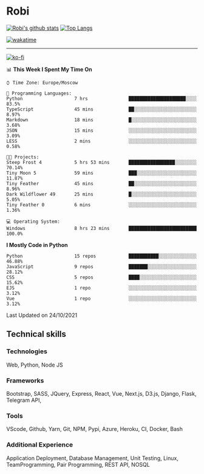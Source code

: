 # Robi

[![Robi's github stats](https://github-readme-stats-lime-theta.vercel.app/api?username=robimez&count_private=true&show_icons=true&theme=dark)](https://github.com/RobiMez)
[![Top Langs](https://github-readme-stats-lime-theta.vercel.app/api/top-langs/?username=robimez&layout=compact)](https://github.com/robimez)

[![wakatime](https://wakatime.com/badge/user/b864c643-d1a3-41f5-9e0f-8ecf20a95c65.svg)](https://wakatime.com/@b864c643-d1a3-41f5-9e0f-8ecf20a95c65)

---
[![ko-fi](https://ko-fi.com/img/githubbutton_sm.svg)](https://ko-fi.com/K3K74LSLU)

<!--START_SECTION:waka-->
📊 **This Week I Spent My Time On** 

```text
⌚︎ Time Zone: Europe/Moscow

💬 Programming Languages: 
Python                   7 hrs               █████████████████████░░░░   83.5% 
TypeScript               45 mins             ██░░░░░░░░░░░░░░░░░░░░░░░   8.97% 
Markdown                 18 mins             █░░░░░░░░░░░░░░░░░░░░░░░░   3.68% 
JSON                     15 mins             ░░░░░░░░░░░░░░░░░░░░░░░░░   3.09% 
LESS                     2 mins              ░░░░░░░░░░░░░░░░░░░░░░░░░   0.58%

🐱‍💻 Projects: 
Steep Frost 4            5 hrs 53 mins       █████████████████░░░░░░░░   70.14% 
Tiny Moon 5              59 mins             ███░░░░░░░░░░░░░░░░░░░░░░   11.87% 
Tiny Feather             45 mins             ██░░░░░░░░░░░░░░░░░░░░░░░   8.96% 
Dark Wildflower 49       25 mins             █░░░░░░░░░░░░░░░░░░░░░░░░   5.05% 
Tiny Feather 0           6 mins              ░░░░░░░░░░░░░░░░░░░░░░░░░   1.36%

💻 Operating System: 
Windows                  8 hrs 23 mins       █████████████████████████   100.0%

```

**I Mostly Code in Python** 

```text
Python                   15 repos            ███████████░░░░░░░░░░░░░░   46.88% 
JavaScript               9 repos             ███████░░░░░░░░░░░░░░░░░░   28.12% 
CSS                      5 repos             ████░░░░░░░░░░░░░░░░░░░░░   15.62% 
EJS                      1 repo              ░░░░░░░░░░░░░░░░░░░░░░░░░   3.12% 
Vue                      1 repo              ░░░░░░░░░░░░░░░░░░░░░░░░░   3.12%

```



 Last Updated on 24/10/2021
<!--END_SECTION:waka-->

## Technical skills

### Technologies 

Web, Python, Node JS

### Frameworks

Bootstrap, SASS, JQuery, Express, React, Vue, Next.js,
D3.js, Django, Flask, Telegram API,

### Tools

VScode, Github, Yarn, Git, NPM, Pypi, Azure, Heroku, CI, Docker, Bash

### Additional Experience

Application Deployment, Database Management, Unit Testing, Linux, TeamProgramming, Pair Programming, REST API, NOSQL
